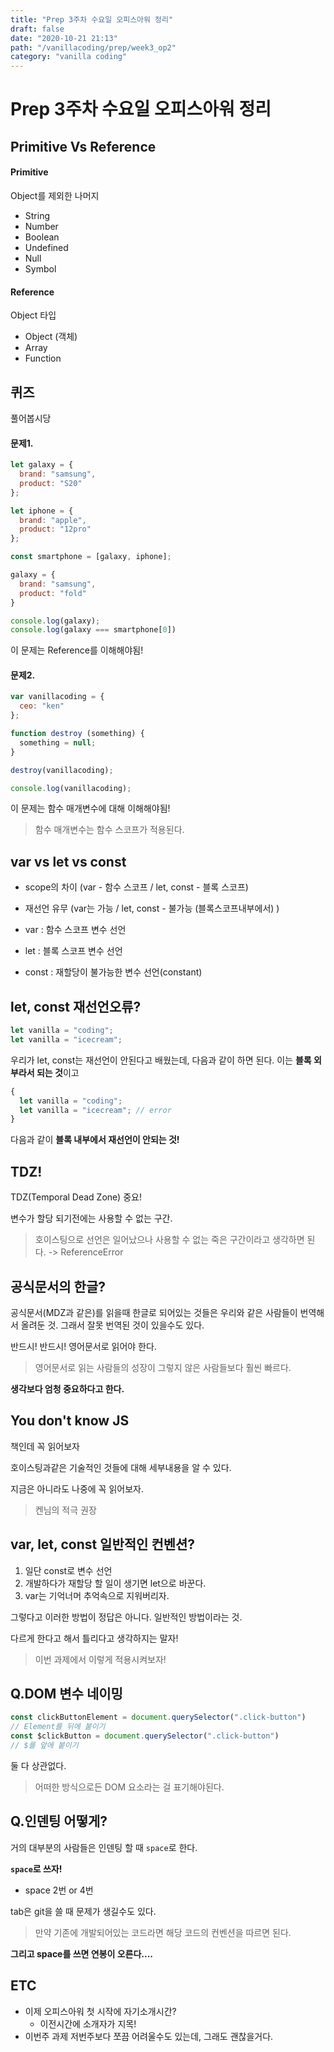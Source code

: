 ```yaml
---
title: "Prep 3주차 수요일 오피스아워 정리"
draft: false
date: "2020-10-21 21:13"
path: "/vanillacoding/prep/week3_op2"
category: "vanilla coding"
---
```




# Prep 3주차 수요일 오피스아워 정리

## Primitive Vs Reference

#### Primitive

Object를 제외한 나머지

- String
- Number
- Boolean
- Undefined
- Null
- Symbol

#### Reference

Object 타입

- Object (객체)
- Array
- Function



## 퀴즈

풀어봅시당

#### 문제1.

```js
let galaxy = {
  brand: "samsung",
  product: "S20"
};

let iphone = {
  brand: "apple",
  product: "12pro"
};

const smartphone = [galaxy, iphone];

galaxy = {
  brand: "samsung",
  product: "fold"
}

console.log(galaxy); 
console.log(galaxy === smartphone[0])
```

이 문제는 Reference를 이해해야됨!



#### 문제2.

```js
var vanillacoding = {
  ceo: "ken"
};

function destroy (something) {
  something = null;
}

destroy(vanillacoding);

console.log(vanillacoding);
```

이 문제는 함수 매개변수에 대해 이해해야됨!

> 함수 매개변수는 함수 스코프가 적용된다.



## var vs let vs const

- scope의 차이 (var - 함수 스코프 / let, const - 블록 스코프)
- 재선언 유무 (var는 가능 / let, const - 불가능 (블록스코프내부에서) )



- var : 함수 스코프 변수 선언
- let : 블록 스코프 변수 선언
- const : 재할당이 불가능한 변수 선언(constant)



## let, const 재선언오류?

```js
let vanilla = "coding";
let vanilla = "icecream"; 
```

우리가 let, const는 재선언이 안된다고 배웠는데, 다음과 같이 하면 된다. 이는 **블록 외부라서 되는 것**이고

```js
{
  let vanilla = "coding";
  let vanilla = "icecream"; // error
}
```

다음과 같이 **블록 내부에서 재선언이 안되는 것!**



## TDZ!

TDZ(Temporal Dead Zone) 중요!

변수가 할당 되기전에는 사용할 수 없는 구간.

> 호이스팅으로 선언은 일어났으나 사용할 수 없는 죽은 구간이라고 생각하면 된다. -> ReferenceError



## 공식문서의 한글?

공식문서(MDZ과 같은)를 읽을때 한글로 되어있는 것들은 우리와 같은 사람들이 번역해서 올려둔 것. 그래서 잘못 번역된 것이 있을수도 있다.

반드시! 반드시! 영어문서로 읽어야 한다.

> 영어문서로 읽는 사람들의 성장이 그렇지 않은 사람들보다 훨씬 빠르다.



**생각보다 엄청 중요하다고 한다.**



## You don't know JS

책인데 꼭 읽어보자

호이스팅과같은 기술적인 것들에 대해 세부내용을 알 수 있다.

지금은 아니라도 나중에 꼭 읽어보자.

> 켄님의 적극 권장



## var, let, const 일반적인 컨벤션?

1. 일단 const로 변수 선언
2. 개발하다가 재할당 할 일이 생기면 let으로 바꾼다.
3. var는 기억너머 추억속으로 지워버리자.

그렇다고 이러한 방법이 정답은 아니다. 일반적인 방법이라는 것.

다르게 한다고 해서 틀리다고 생각하지는 말자!

> 이번 과제에서 이렇게 적용시켜보자!



## Q.DOM 변수 네이밍

```js
const clickButtonElement = document.querySelector(".click-button")
// Element를 뒤에 붙이기
const $clickButton = document.querySelector(".click-button")
// $를 앞에 붙이기
```

둘 다 상관없다.

> 어떠한 방식으로든 DOM 요소라는 걸 표기해야된다.



## Q.인덴팅 어떻게?

거의 대부분의 사람들은 인덴팅 할 때 `space`로 한다.

**`space`로 쓰자!**

- space 2번 or 4번

tab은 git을 쓸 때 문제가 생길수도 있다.

> 만약 기존에 개발되어있는 코드라면 해당 코드의 컨벤션을 따르면 된다.



**그리고 space를 쓰면 연봉이 오른다....**



## ETC

- 이제 오피스아워 첫 시작에 자기소개시간?
  - 이전시간에 소개자가 지목!
- 이번주 과제 저번주보다 쪼끔 어려울수도 있는데, 그래도 괜찮을거다.



